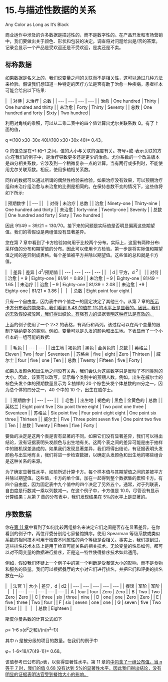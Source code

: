 # 15.与描述性数据的关系

Any Color as Long as It’s Black

商业运作中涉及的许多数据是描述性的，而不是数字性的。在产品开发和市场营销中，我们要做出关于颜色、形状和包装的决定。调查将对问题给出是/否的答案。记录会显示一个产品是受欢迎还是不受欢迎，是卖还是不卖。

## 标称数据

如果数据是名义上的，我们说变量之间的关联而不是相关性，这可以通过几种方法来检验。假设我们想知道一种特定的医疗方法是否有助于治愈一种疾病。患者样本可能会给出以下结果:

<colgroup><col> <col> <col> <col></colgroup> 
|   | 对待 | 未治疗 | 总数 |
| --- | --- | --- | --- |
| 治愈 | One hundred | Thirty | One hundred and thirty |
| 未治愈 | Forty | Thirty | Seventy |
| 总数 | One hundred and forty | Sixty | Two hundred |

利用对角线的乘积，可以从二乘二表中的四个值计算出尤尔关联系数 Q。有了上面的值，

q =(100 x30–30x 40)/(100 x30+30x 40)= 0.43。

Q 的值总是在+1 和–1 之间，值的大小与关联的强度有关。符号+或-表示关联的方向:在我们的例子中，是治疗导致更多还是更少的治愈。尤尔系数的一个改进版本是四分相关系数，它涉及到一个稍微复杂一点的计算。当有两行或多列时，不能使用尤尔关联系数。相反，使用多轴相关系数。

同样的数据可以通过所谓的偶然性检验来检验。如果治疗没有效果，可以预期治疗组和未治疗组治愈与未治愈的比例是相同的。在保持总数不变的情况下，这些值将如下所示:

<colgroup><col> <col> <col> <col></colgroup> 
| 预期数字 |
| --- |
|   | 对待 | 未治疗 | 总数 |
| 治愈 | Ninety-one | Thirty-nine | One hundred and thirty |
| 未治愈 | forty-nine | Twenty-one | Seventy |
| 总数 | One hundred and forty | Sixty | Two hundred |

因此 91/49 = 39/21 = 130/70。接下来的问题是实际值是否明显偏离这些期望值。我们的零假设是两组值没有显著差异。

您在第 7 章中看到了卡方检验如何用于比较两个分布。实际上，这里有两种分布:采样值的分布和期望值的分布。因此可以使用卡方检验。第一步是将实际值和期望值之间的差异制成表格。每个差值被平方并除以期望值。这些值的总和就是卡方值。

<colgroup><col> <col> <col> <col></colgroup> 
|   | 差异 | 差异 | d<sup>2</sup>/预期值 |
| --- | --- | --- | --- |
|   | d | 平方，d <sup>2</sup> |   |
| 对待 |
| 治愈 | + 9 | Eighty-one | 81/91 = 0.89 |
| 未治愈 | – 9 | Eighty-one | 81/49 = 1.65 |
| 未治疗 |
| 治愈 | – 9 | Eighty-one | 81/39 = 2.08 |
| 未治愈 | +9 | Eighty-one | 81/21 = 3.86 |
|   |   | 总数 | Eight point four eight |

只有一个自由度，因为表中四个值之一的固定决定了其他三个。从第 7 章的[所示卡方分布表的摘录中，我们看到 8.48 的值在 1%的水平上是显著的。因此，我们的无效假设被驳回，我们得出结论，有强有力的证据表明这种疗法是有效的。](07.html)

上面的例子使用了一个 2×2 的表格，有两行和两列。该过程可以在两个变量的限制下容纳更多的类别。例如，变量可以是头发的颜色和出生地。下表显示了一个小样本的一组可能的数据:

<colgroup><col> <col> <col> <col> <col></colgroup> 
|   | 毛色 |
| --- | --- |
| 出生地 | 褐色的 | 黑色 | 金黄色的 | 总数 |
| 英格兰 | Eleven | Two | four | Seventeen |
| 苏格兰 | five | eight | Zero | Thirteen |
| 威尔士 | four | five | one | Ten |
| 总数 | Twenty | Fifteen | five | Forty |

如果头发颜色和出生地之间没有关系，我们会认为这些数字只是反映了不同类别的大小。因此，该表可以改写，显示每个类别中的预期人数。例如，出生在威尔士的棕色头发个体的预期数量显示为 5:抽样的 20 个棕色头发个体总数的四分之一，因为总个体的四分之一，40 个中的 10 个，出生在威尔士。

<colgroup><col> <col> <col> <col> <col></colgroup> 
|   | 预期数字 |
| --- | --- |
|   | 毛色 |
| 出生地 | 褐色的 | 黑色 | 金黄色的 | 总数 |
| 英格兰 | Eight point five | Six point three eight | Two point one three | Seventeen |
| 苏格兰 | Six point five | Four point eight eight | One point six three | Thirteen |
| 威尔士 | Five | Three point seven five | One point two five | Ten |
| 总数 | Twenty | Fifteen | five | Forty |

要做的决定是这两个表是否有显著的不同。如果它们没有显著差异，我们可以得出结论，没有证据表明头发颜色与出生地有关。这两个表之间的差异可能是由于抽样中的随机误差造成的。如果我们发现显著差异，我们将得出结论，有证据表明头发颜色与出生地有关，我们将进一步检查数据，以确定头发颜色和出生地的哪些组合是这种关系的来源。

为了确定显著性水平，如前所述计算卡方。每个样本值与其期望值之间的差被平方并除以期望值。这些值，卡方的单个值，加在一起得到整个数据集的累积卡方。有四个自由度，因为固定表中九个值中的四个决定了另外五个。通常，对于列联表，自由度是行数减一乘以列数减一。在这个例子中，卡方值是 10.0，尽管没有显示计算结果；从第 7 章的分布表中，我们发现结果在 5%的水平上是显著的。

## 序数数据

你在[第 11 章](11.html)中看到了如何比较两组排名来决定它们之间是否存在显著差异。在你看到的例子中，两位评委分别给七家餐馆排序。使用 Spearman 等级系数或类似系数的相同技术可用于检查不同属性的两个等级是否相关。事实上，我们提到过，这些排名技术本质上是用于检查可能关系的相关技术。无论变量的性质如何，都可以对不同变量的数据进行排序，正是这一特性使得排序技术如此通用。

例如，假设我们怀疑上一个例子中的第一个判断是受餐馆大小的影响，而不是食物和服务的质量。我们可以根据餐厅的大小对它们进行排名，并把它们和评委的排名放在一起:

<colgroup><col> <col> <col> <col> <col></colgroup> 
|   | 法官 1 | 大小 | 差异，d | d2 |
| --- | --- | --- | --- | --- |
| 餐馆 | 军阶 | 军阶 |   |   |
| --- | --- | --- | --- | --- |
| A | four | four | Zero | Zero |
| B | Two | Two | Zero | Zero |
| C | three | six | three | nine |
| D | one | one | Zero | Zero |
| E | five | three | Two | four |
| F | six | seven | one | one |
| G | seven | five | Two | four |
|   |   |   | 总数 | Eighteen |

斯皮尔曼系数的计算公式如下

ρ= 1–6 x(d<sup>2</sup>之和)/(n(n<sup>2</sup>–1))

其中 n 是被分级的项目的数量。在我们的例子中

φ= 1-6×18/(7(49-1))= 0.68。

该值参考已公布的ρ表，以获得显著性水平。第 11 章的[中包含了一组公布值。当 n 等于 7 时，我们的值 0.68 没有达到 5%的显著性水平，因此我们得出结论，没有明显的证据表明法官受到餐馆大小的影响。](11.html)